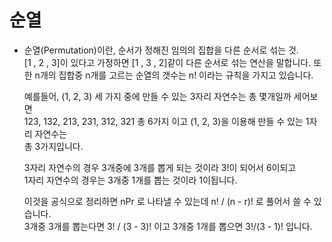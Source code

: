 # 순열

- 순열(Permutation)이란, 순서가 정해진 임의의 집합을 다른 순서로 섞는 것.  
  [1 , 2 , 3]이 있다고 가정하면 [1 , 3 , 2]같이 다른 순서로 섞는 연산을 말합니다.
  또한 n개의 집합중 n개를 고르는 순열의 갯수는 n! 이라는 규칙을 가지고 있습니다.

  예를들어, (1, 2, 3) 세 가지 중에 만들 수 있는 3자리 자연수는 총 몇개일까 세어보면  
  123, 132, 213, 231, 312, 321 총 6가지 이고 (1, 2, 3)을 이용해 만들 수 있는 1자리 자연수는  
  총 3가지입니다.

  3자리 자연수의 경우 3개중에 3개를 뽑게 되는 것이라 3!이 되어서 6이되고  
  1자리 자연수의 경우는 3개중 1개를 뽑는 것이라 1이됩니다.

  이것을 공식으로 정리하면 nPr 로 나타낼 수 있는데 n! / (n - r)! 로 풀어서 쓸 수 있습니다.  
  3개중 3개를 뽑는다면 3! / (3 - 3)! 이고 3개중 1개를 뽑으면 3!/(3 - 1)! 입니다.
